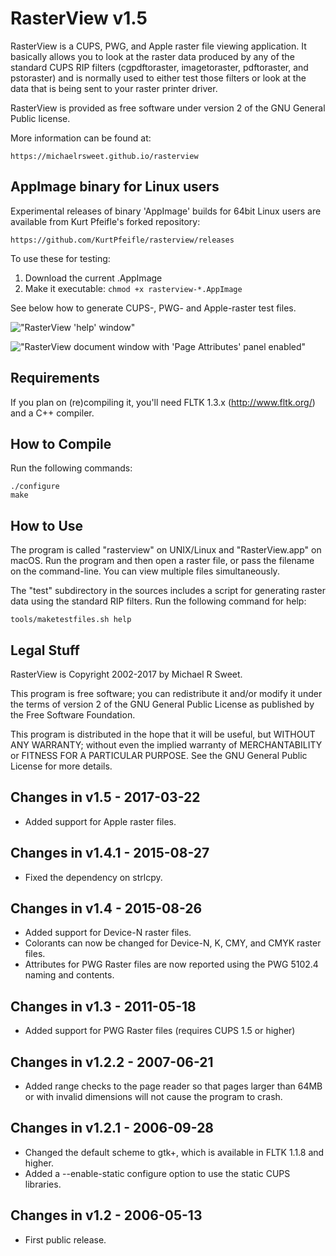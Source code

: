 # RasterView v1.5

RasterView is a CUPS, PWG, and Apple raster file viewing application. It
basically allows you to look at the raster data produced by any of the standard
CUPS RIP filters (cgpdftoraster, imagetoraster, pdftoraster, and pstoraster) and
is normally used to either test those filters or look at the data that is being
sent to your raster printer driver.

RasterView is provided as free software under version 2 of the GNU General
Public license.

More information can be found at:

    https://michaelrsweet.github.io/rasterview

## AppImage binary for Linux users

Experimental releases of binary 'AppImage' builds for 64bit Linux users are available
from Kurt Pfeifle's forked repository:

    https://github.com/KurtPfeifle/rasterview/releases

To use these for testing:

1. Download the current .AppImage
1. Make it executable: `chmod +x rasterview-*.AppImage`

See below how to generate CUPS-, PWG- and Apple-raster test files.

!["RasterView 'help' window"](https://i.stack.imgur.com/VQcZh.png "RasterView 'help' window")

!["RasterView document window with 'Page Attributes' panel enabled"](https://i.stack.imgur.com/odmMr.png "RasterView document window with 'Page Attributes' panel enabled")

## Requirements

If you plan on (re)compiling it, you'll need FLTK 1.3.x (http://www.fltk.org/)
and a C++ compiler.


## How to Compile

Run the following commands:

    ./configure
    make


## How to Use

The program is called "rasterview" on UNIX/Linux and "RasterView.app" on macOS.
Run the program and then open a raster file, or pass the filename on the
command-line.  You can view multiple files simultaneously.

The "test" subdirectory in the sources includes a script for generating raster
data using the standard RIP filters.  Run the following command for help:

    tools/maketestfiles.sh help


## Legal Stuff

RasterView is Copyright 2002-2017 by Michael R Sweet.

This program is free software; you can redistribute it and/or modify it under
the terms of version 2 of the GNU General Public License as published by the
Free Software Foundation.

This program is distributed in the hope that it will be useful, but WITHOUT ANY
WARRANTY; without even the implied warranty of MERCHANTABILITY or FITNESS FOR A
PARTICULAR PURPOSE.  See the GNU General Public License for more details.


## Changes in v1.5 - 2017-03-22

- Added support for Apple raster files.


## Changes in v1.4.1 - 2015-08-27

- Fixed the dependency on strlcpy.


## Changes in v1.4 - 2015-08-26

- Added support for Device-N raster files.
- Colorants can now be changed for Device-N, K, CMY, and CMYK raster
  files.
- Attributes for PWG Raster files are now reported using the PWG 5102.4
  naming and contents.


## Changes in v1.3 - 2011-05-18

- Added support for PWG Raster files (requires CUPS 1.5 or higher)


## Changes in v1.2.2 - 2007-06-21

- Added range checks to the page reader so that pages larger than 64MB
  or with invalid dimensions will not cause the program to crash.


## Changes in v1.2.1 - 2006-09-28

- Changed the default scheme to gtk+, which is available in FLTK 1.1.8
  and higher.
- Added a --enable-static configure option to use the static CUPS
  libraries.


## Changes in v1.2 - 2006-05-13

- First public release.
